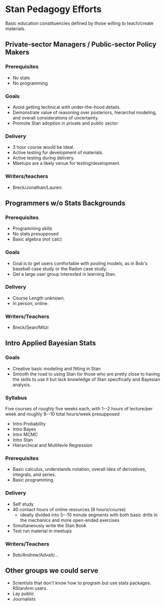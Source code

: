 # Stan Pedagogy Efforts

Basic education constituencies defined by those willing to teach/create materials.

## Private-sector Managers / Public-sector Policy Makers

### Prerequisites
* No stats
* No programming

### Goals
* Avoid getting technical with under-the-hood details.
* Demonstrate value of reasoning over posteriors, hierarchal modeling, and overall considerations of uncertainty.
* Promote Stan adoption in private and public sector

### Delivery
* 3 hour course would be ideal.
* Active testing for development of materials.
* Active testing during delivery.
* Meetups are a likely venue for testing/development.

### Writers/teachers
* Breck/Jonathan/Lauren: 


## Programmers w/o Stats Backgrounds

### Prerequisites
* Programming skills
* No stats presupposed
* Basic algebra (not calc)

### Goals
* Goal is to get users comfortable with pooling models, as in Bob's baseball case study or the Radon case study.
* Get a large user group interested in learning Stan. 
### Delivery
* Course Length unknown.
* In person, online.
### Writers/Teachers
* Breck/Sean/Mitzi


## Intro Applied Bayesian Stats

### Goals
* Creative basic modeling and fitting in Stan
* Smooth the road to using Stan for those who are pretty close to having the skills to use it but lack knowledge of Stan specifically and Bayesian analysis. 

### Syllabus
Five courses of roughly five weeks each, with 1--2 hours of lecture/per week and roughly 8--10 total hours/week presupposed

* Intro Probability
* Intro Bayes
* Intro MCMC
* Intro Stan
* Hierarchical and Multilevle Regression

### Prerequisites
* Basic calculus, understands notation, overall idea of derivatives, integrals, and series.
* Basic programming.


### Delivery
* Self study
* 40 contact hours of online resources (8 hours/course)
    - ideally divided into 5--10 minute segments with both basic drills in the mechanics and more open-ended exercises
* Simultaneously write the Stan Book
* Test run material in meetups

### Writers/Teachers
* Bob/Andrew/Advait/...

## Other groups we could serve
* Scientists that don't know how to program but use stats packages. RStanArm users. 
* Lay public
* Journalists